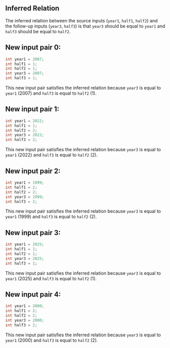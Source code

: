 ## Inferred Relation
The inferred relation between the source inputs (`year1`, `half1`, `half2`) and the follow-up inputs (`year3`, `half3`) is that `year3` should be equal to `year1` and `half3` should be equal to `half2`.

## New input pair 0:
```java
int year1 = 2007;
int half1 = 1;
int half2 = 1;
int year3 = 2007;
int half3 = 1;
```
This new input pair satisfies the inferred relation because `year3` is equal to `year1` (2007) and `half3` is equal to `half2` (1).

## New input pair 1:
```java
int year1 = 2022;
int half1 = 1;
int half2 = 2;
int year3 = 2022;
int half3 = 2;
```
This new input pair satisfies the inferred relation because `year3` is equal to `year1` (2022) and `half3` is equal to `half2` (2).

## New input pair 2:
```java
int year1 = 1999;
int half1 = 2;
int half2 = 2;
int year3 = 1999;
int half3 = 2;
```
This new input pair satisfies the inferred relation because `year3` is equal to `year1` (1999) and `half3` is equal to `half2` (2).

## New input pair 3:
```java
int year1 = 2025;
int half1 = 1;
int half2 = 1;
int year3 = 2025;
int half3 = 1;
```
This new input pair satisfies the inferred relation because `year3` is equal to `year1` (2025) and `half3` is equal to `half2` (1).

## New input pair 4:
```java
int year1 = 2000;
int half1 = 2;
int half2 = 2;
int year3 = 2000;
int half3 = 2;
```
This new input pair satisfies the inferred relation because `year3` is equal to `year1` (2000) and `half3` is equal to `half2` (2).
